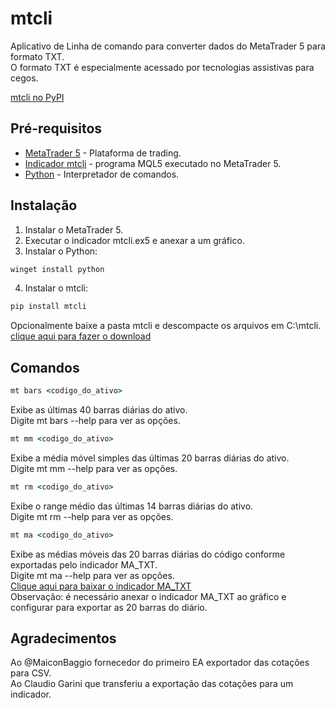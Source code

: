 # mtcli  
  
Aplicativo de Linha de comando para converter dados do MetaTrader 5 para formato TXT.  
O formato TXT é especialmente acessado por tecnologias assistivas para cegos.  

[mtcli no PyPI](https://pypi.python.org/pypi/mtcli)  
  
## Pré-requisitos  

* [MetaTrader 5](https://www.metatrader5.com/pt) - Plataforma de trading.  
* [Indicador mtcli](https://tinyurl.com/vfranca-mtcli) - programa MQL5 executado no MetaTrader 5.  
* [Python](https://www.python.org/downloads/windows) - Interpretador de comandos.  


## Instalação  

1. Instalar o MetaTrader 5.  
2. Executar o indicador mtcli.ex5 e anexar a um gráfico.  
3. Instalar o Python:

```cmd
winget install python
```

4. Instalar o mtcli:

```cmd
pip install mtcli
```



Opcionalmente baixe a pasta mtcli e descompacte os arquivos em C:\mtcli.  
[clique aqui para fazer o download](https://tinyurl.com/vfranca-mtcli-pasta)

## Comandos  
  
```cmd
mt bars <codigo_do_ativo> 
```
Exibe as últimas 40 barras diárias  do ativo.  
Digite mt bars --help para ver as opções.  

```cmd
mt mm <codigo_do_ativo>
```
Exibe a média móvel simples das últimas 20 barras diárias do ativo.  
Digite mt mm --help para ver as opções.  


```cmd
mt rm <codigo_do_ativo>
```
Exibe o range médio das últimas 14 barras diárias do ativo.  
Digite mt rm --help para ver as opções.  

```cmd
mt ma <codigo_do_ativo>
```
Exibe as médias móveis das 20 barras diárias do código conforme exportadas pelo indicador MA_TXT.  
Digite mt ma --help para ver as opções.  
[Clique aqui para baixar o indicador MA_TXT](https://tinyurl.com/vfranca-ma-txt)  
Observação: é necessário anexar o indicador MA_TXT ao gráfico e configurar para exportar as 20 barras do diário.  


## Agradecimentos  
  
Ao @MaiconBaggio fornecedor do primeiro EA exportador das cotações para CSV.  
Ao Claudio Garini que transferiu a exportação das cotações para um indicador.  
